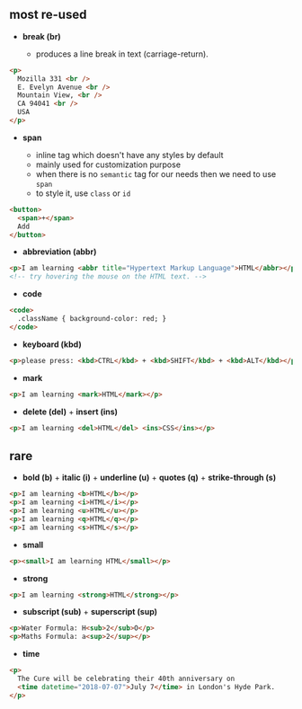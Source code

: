 ## most re-used

- **break (br)**

  - produces a line break in text (carriage-return).

```html
<p>
  Mozilla 331 <br />
  E. Evelyn Avenue <br />
  Mountain View, <br />
  CA 94041 <br />
  USA
</p>
```

- **span**

  - inline tag which doesn't have any styles by default
  - mainly used for customization purpose
  - when there is no `semantic` tag for our needs then we need to use `span`
  - to style it, use `class` or `id`

```html
<button>
  <span>+</span>
  Add
</button>
```

- **abbreviation (abbr)**

```html
<p>I am learning <abbr title="Hypertext Markup Language">HTML</abbr></p>
<!-- try hovering the mouse on the HTML text. -->
```

- **code**

```html
<code>
  .className { background-color: red; }
</code>
```

- **keyboard (kbd)**

```html
<p>please press: <kbd>CTRL</kbd> + <kbd>SHIFT</kbd> + <kbd>ALT</kbd></p>
```

- **mark**

```html
<p>I am learning <mark>HTML</mark></p>
```

- **delete (del)** + **insert (ins)**

```html
<p>I am learning <del>HTML</del> <ins>CSS</ins></p>
```

## rare

- **bold (b)** + **italic (i)** + **underline (u)** + **quotes (q)** + **strike-through (s)**

```html
<p>I am learning <b>HTML</b></p>
<p>I am learning <i>HTML</i></p>
<p>I am learning <u>HTML</u></p>
<p>I am learning <q>HTML</q></p>
<p>I am learning <s>HTML</s></p>
```

- **small**

```html
<p><small>I am learning HTML</small></p>
```

- **strong**

```html
<p>I am learning <strong>HTML</strong></p>
```

- **subscript (sub)** + **superscript (sup)**

```html
<p>Water Formula: H<sub>2</sub>O</p>
<p>Maths Formula: a<sup>2</sup></p>
```

- **time**

```html
<p>
  The Cure will be celebrating their 40th anniversary on
  <time datetime="2018-07-07">July 7</time> in London's Hyde Park.
</p>
```
